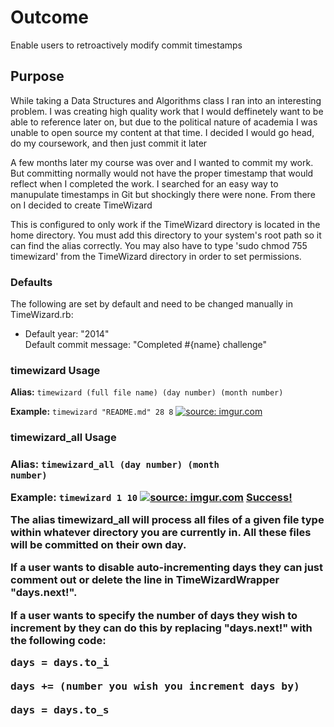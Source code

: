 <h1>Outcome</h1>
<p>Enable users to retroactively modify commit timestamps</p>

<h2>Purpose</h2>
<p>While taking a Data Structures and Algorithms class I ran into an interesting
problem. I was creating high quality work that I would deffinetely want to be
able to reference later on, but due to the political nature of academia I was
unable to open source my content at that time. I decided I would go head, do my
coursework, and then just commit it later</p>

<p>A few months later my course was over and I wanted to commit my work. But
committing normally would not have the proper timestamp that would reflect when
I completed the work. I searched for an easy way to manupulate timestamps in Git
but shockingly there were none. From there on I decided to create TimeWizard
</p>

This is configured to only work if the TimeWizard directory is located in the
home directory. You must add this directory to your system's root path so it can
find the alias correctly. You may also have to type 'sudo chmod 755 timewizard' from
the TimeWizard directory in order to set permissions.

<h3>Defaults</h3>
The following are set by default and need to be changed manually in
TimeWizard.rb:
<ul>
  <li>Default year: "2014"</li>
  </li>Default commit message: "Completed #{name} challenge"</li>
</ul>

<h3>timewizard Usage</h3>
<b>Alias:</b>
<code>timewizard (full file name) (day number) (month number)</code>

<b>Example:</b>
  <code>timewizard "README.md" 28 8</code>
<a href="http://imgur.com/2vB9CjM"><img src="http://i.imgur.com/2vB9CjM.png" title="source: imgur.com" /></a>

<h3>timewizard_all Usage<h3>

<b>Alias:</b>
<code>timewizard_all (day number) (month number)</code>

<b>Example:</b>
  <code>timewizard 1 10</code>
<a href="http://imgur.com/R9bmYiT"><img src="http://i.imgur.com/R9bmYiT.png" title="source: imgur.com" /></a>
<a href="https://github.com/amZotti/Java-Challenges">Success!</a>

<p>The alias timewizard_all will process all files of a given file type
within whatever directory you are currently in. All these files will be
committed on their own day.</p> 

<p>If a user wants to disable auto-incrementing days they can just comment
out or delete the line in TimeWizardWrapper "days.next!". </p>

<p>If a user wants to specify the number of days they wish to increment by
they can do this by replacing "days.next!" with the following code:</p>

<pre>
days = days.to_i

days += (number you wish you increment days by)

days = days.to_s
</pre>
